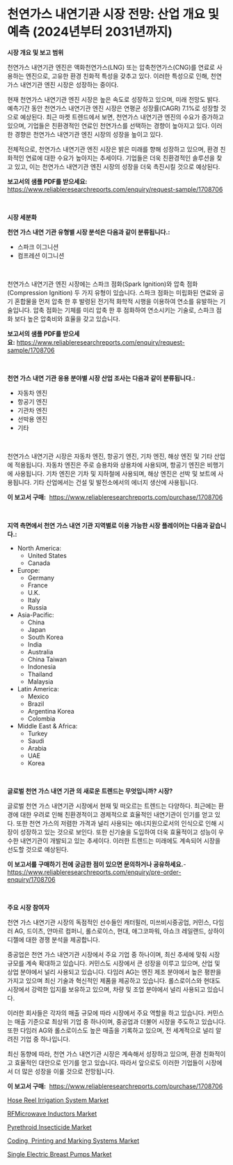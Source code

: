 <p><h1>천연가스 내연기관 시장 전망: 산업 개요 및 예측 (2024년부터 2031년까지)</h1></p><p><strong>시장 개요 및 보고 범위</strong></p>
<p><p>천연가스 내연기관 엔진은 액화천연가스(LNG) 또는 압축천연가스(CNG)를 연료로 사용하는 엔진으로, 고유한 환경 친화적 특성을 갖추고 있다. 이러한 특성으로 인해, 천연가스 내연기관 엔진 시장은 성장하는 중이다. </p><p>현재 천연가스 내연기관 엔진 시장은 높은 속도로 성장하고 있으며, 미래 전망도 밝다. 예측기간 동안 천연가스 내연기관 엔진 시장은 연평균 성장률(CAGR) 7.1%로 성장할 것으로 예상된다. 최근 마켓 트렌드에서 보면, 천연가스 내연기관 엔진의 수요가 증가하고 있으며, 기업들은 친환경적인 연료인 천연가스를 선택하는 경향이 높아지고 있다. 이러한 경향은 천연가스 내연기관 엔진 시장의 성장을 높이고 있다.</p><p>전체적으로, 천연가스 내연기관 엔진 시장은 밝은 미래를 향해 성장하고 있으며, 환경 친화적인 연료에 대한 수요가 높아지는 추세이다. 기업들은 더욱 친환경적인 솔루션을 찾고 있고, 이는 천연가스 내연기관 엔진 시장의 성장을 더욱 촉진시킬 것으로 예상된다.</p></p>
<p><strong>보고서의 샘플 PDF를 받으세요:</strong> <a href="https://www.reliableresearchreports.com/enquiry/request-sample/1708706">https://www.reliableresearchreports.com/enquiry/request-sample/1708706</a></p>
<p>&nbsp;</p>
<p><strong>시장 세분화</strong></p>
<p><strong>천연 가스 내연 기관 유형별 시장 분석은 다음과 같이 분류됩니다.:</strong></p>
<p><ul><li>스파크 이그니션</li><li>컴프레션 이그니션</li></ul></p>
<p>&nbsp;</p>
<p><p>천연가스 내연기관 엔진 시장에는 스파크 점화(Spark Ignition)와 압축 점화(Compression Ignition) 두 가지 유형이 있습니다. 스파크 점화는 미립화된 연료와 공기 혼합물을 먼저 압축 한 후 발령된 전기적 화학적 시행을 이용하여 연소를 유발하는 기술입니다. 압축 점화는 기체를 미리 압축 한 후 점화하여 연소시키는 기술로, 스파크 점화 보다 높은 압축비와 효율을 갖고 있습니다.</p></p>
<p><strong>보고서의 샘플 PDF를 받으세요:</strong>&nbsp;<a href="https://www.reliableresearchreports.com/enquiry/request-sample/1708706">https://www.reliableresearchreports.com/enquiry/request-sample/1708706</a></p>
<p>&nbsp;</p>
<p><strong> 천연 가스 내연 기관 응용 분야별 시장 산업 조사는 다음과 같이 분류됩니다.:</strong></p>
<p><ul><li>자동차 엔진</li><li>항공기 엔진</li><li>기관차 엔진</li><li>선박용 엔진</li><li>기타</li></ul></p>
<p>&nbsp;</p>
<p><p>천연가스 내연기관 시장은 자동차 엔진, 항공기 엔진, 기차 엔진, 해상 엔진 및 기타 산업에 적용됩니다. 자동차 엔진은 주로 승용차와 상용차에 사용되며, 항공기 엔진은 비행기에 사용됩니다. 기차 엔진은 기차 및 지하철에 사용되며, 해상 엔진은 선박 및 보트에 사용됩니다. 기타 산업에서는 건설 및 발전소에서의 에너지 생산에 사용됩니다.</p></p>
<p><strong>이 보고서 구매:</strong>&nbsp; <a href="https://www.reliableresearchreports.com/purchase/1708706">https://www.reliableresearchreports.com/purchase/1708706</a></p>
<p>&nbsp;</p>
<p><strong>지역 측면에서 천연 가스 내연 기관 지역별로 이용 가능한 시장 플레이어는 다음과 같습니다.:</strong></p>
<p><ul>
    <li>
        North America:
        <ul>
            <li>United States</li>
            <li>Canada</li>
        </ul>
    </li>
    <li>
        Europe:
        <ul>
            <li>Germany</li>
            <li>France</li>
            <li>U.K.</li>
            <li>Italy</li>
            <li>Russia</li>
        </ul>
    </li>
    <li>
        Asia-Pacific:
        <ul>
            <li>China</li>
            <li>Japan</li>
            <li>South Korea</li>
            <li>India</li>
            <li>Australia</li>
            <li>China Taiwan</li>
            <li>Indonesia</li>
            <li>Thailand</li>
            <li>Malaysia</li>
        </ul>
    </li>
    <li>
        Latin America:
        <ul>
            <li>Mexico</li>
            <li>Brazil</li>
            <li>Argentina Korea</li>
            <li>Colombia</li>
        </ul>
    </li>
    <li>
        Middle East & Africa:
        <ul>
            <li>Turkey</li>
            <li>Saudi</li>
            <li>Arabia</li>
            <li>UAE</li>
            <li>Korea</li>
        </ul>
    </li>
    </ul></p>
<p>&nbsp;</p>
<p><strong>글로벌 천연 가스 내연 기관 의 새로운 트렌드는 무엇입니까? 시장?</strong></p>
<p><p>글로벌 천연 가스 내연기관 시장에서 현재 및 떠오르는 트렌드는 다양하다. 최근에는 환경에 대한 우려로 인해 친환경적이고 경제적으로 효율적인 내연기관이 인기를 얻고 있다. 또한 천연 가스의 저렴한 가격과 널리 사용되는 에너지원으로서의 인식으로 인해 시장이 성장하고 있는 것으로 보인다. 또한 신기술을 도입하여 더욱 효율적이고 성능이 우수한 내연기관이 개발되고 있는 추세이다. 이러한 트렌드는 미래에도 계속되어 시장을 선도할 것으로 예상된다.</p></p>
<p><strong>이 보고서를 구매하기 전에 궁금한 점이 있으면 문의하거나 공유하세요.</strong>- <a href="https://www.reliableresearchreports.com/enquiry/pre-order-enquiry/1708706">https://www.reliableresearchreports.com/enquiry/pre-order-enquiry/1708706</a></p>
<p>&nbsp;</p>
<p><strong>주요 시장 참여자</strong></p>
<p><p>천연 가스 내연기관 시장의 독점적인 선수들인 캐터필러, 미쓰비시중공업, 커민스, 다임러 AG, 드이츠, 얀마르 컴퍼니, 롤스로이스, 현대, 애그코파워, 아쇼크 레일랜드, 상하이 디젤에 대한 경쟁 분석을 제공합니다. </p><p>중공업은 천연 가스 내연기관 시장에서 주요 기업 중 하나이며, 최신 추세에 맞춰 시장 규모를 계속 확대하고 있습니다. 커민스도 시장에서 큰 성장을 이루고 있으며, 산업 및 상업 분야에서 널리 사용되고 있습니다. 다임러 AG는 엔진 제조 분야에서 높은 평판을 가지고 있으며 최신 기술과 혁신적인 제품을 제공하고 있습니다. 롤스로이스와 현대도 시장에서 강력한 입지를 보유하고 있으며, 차량 및 조업 분야에서 널리 사용되고 있습니다.</p><p>이러한 회사들은 각자의 매출 규모에 따라 시장에서 주요 역할을 하고 있습니다. 커민스는 매출 기준으로 최상위 기업 중 하나이며, 중공업과 더불어 시장을 주도하고 있습니다. 또한 다임러 AG와 롤스로이스도 높은 매출을 기록하고 있으며, 전 세계적으로 널리 알려진 기업 중 하나입니다.</p><p>최신 동향에 따라, 천연 가스 내연기관 시장은 계속해서 성장하고 있으며, 환경 친화적이고 효율적인 대안으로 인기를 얻고 있습니다. 따라서 앞으로도 이러한 기업들이 시장에서 더 많은 성장을 이룰 것으로 전망됩니다.</p></p>
<p><strong>이 보고서 구매:</strong>&nbsp;&nbsp;<a href="https://www.reliableresearchreports.com/purchase/1708706">https://www.reliableresearchreports.com/purchase/1708706</a></p>
<p><p><a href="https://noble-drawer-34c.notion.site/Hose-Reel-Irrigation-System-Market-Size-Share-Trends-Analysis-Report-By-Application-Regional-Out-e6a9be88f35e4b22b5e2fd5c0857e974">Hose Reel Irrigation System Market</a></p><p><a href="https://issuu.com/reportprime-2/docs/rfmicrowave-inductors-market-size-2030.pptx">RFMicrowave Inductors Market</a></p><p><a href="https://iodized-pantydraco-05c.notion.site/Pyrethroid-Insecticide-Market-Furnish-Information-about-Market-Size-Market-Share-Market-Dynamics--6f4bde0230fe4aa598e05c5aefc14163">Pyrethroid Insecticide Market</a></p><p><a href="https://view.publitas.com/reportprime-1/coding-printing-and-marking-systems-market-a-comprehensive-report-of-its-market-share-growth-trends-2024-2031/">Coding, Printing and Marking Systems Market</a></p><p><a href="https://github.com/globismark/Market-Research-Report-List-2/blob/main/single-electric-breast-pumps-market.md">Single Electric Breast Pumps Market</a></p></p>
